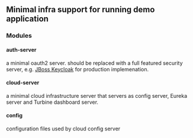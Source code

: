 ## Minimal infra support for running demo application

### Modules
#### auth-server
a minimal oauth2 server. should be replaced with a full featured security server, e.g. [JBoss Keycloak](http://keycloak.jboss.org) for production implemenation.

#### cloud-server
a minimal cloud infrastructure server that servers as config server, Eureka server and Turbine dashboard server.

#### config
configuration files used by cloud config server


   
